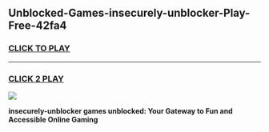 
## Unblocked-Games-insecurely-unblocker-Play-Free-42fa4
<h3>
<a href="https://premium76.site?title=insecurely-unblocker&ref=12A">CLICK TO PLAY</a></h3>
<hr>

<h3>
<a href="https://premium76.site?title=insecurely-unblocker&ref=12A">CLICK 2 PLAY</a>
  
</h3>

<a href="https://premium76.site?title=insecurely-unblocker&ref=12A"><img src="https://clearcache.store/games.png"></a>


**insecurely-unblocker games unblocked: Your Gateway to Fun and Accessible Online Gaming**

